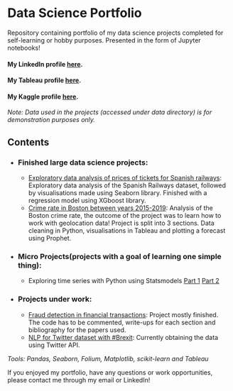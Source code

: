 # Data Science Portfolio
Repository containing portfolio of my data science projects completed for self-learning or hobby purposes. Presented in the form of Jupyter notebooks!

#### My LinkedIn profile [here](https://www.linkedin.com/in/jan-adamiak-313b85135/).
#### My Tableau profile [here](https://public.tableau.com/profile/jan.adamiak#!/).
#### My Kaggle profile [here](https://www.kaggle.com/janadamiak).

_Note: Data used in the projects (accessed under data directory) is for demonstration purposes only._

## Contents

* ### Finished large data science projects:
	* [Exploratory data analysis of prices of tickets for Spanish railways](https://github.com/JanAdamiak/data_science_portfolio/blob/master/Spanish_Railways/Train_tickets_EDA.ipynb): Exploratory data analysis of the Spanish Railways dataset, followed by visualisations made using Seaborn library. Finished with a regression model using XGboost library.
	* [Crime rate in Boston between years 2015-2019](https://github.com/JanAdamiak/Crimes_in_Boston/blob/master/Fast_cleanup.ipynb): Analysis of the Boston crime rate, the outcome of the project was to learn how to work with geolocation data! Project is split into 3 sections. Data cleaning in Python, visualisations in Tableau and plotting a forecast using Prophet.


* ### Micro Projects(projects with a goal of learning one simple thing): 
	* Exploring time series with Python using Statsmodels [Part 1](https://github.com/JanAdamiak/data_science_portfolio/blob/master/MiniProjects/TimeSeriesExercises1.ipynb) [Part 2](https://github.com/JanAdamiak/data_science_portfolio/blob/master/MiniProjects/TimeSeriesExercises2.ipynb)

	
* ### Projects under work:
	* [Fraud detection in financial transactions](https://github.com/JanAdamiak/data_science_portfolio/tree/master/Kaggle): Project mostly finished. The code has to be commented, write-ups for each section and bibliography for the papers used. 
	* [NLP for Twitter dataset with #Brexit](https://github.com/JanAdamiak/data_science_portfolio/tree/master/Twitter): Currently obtaining the data using Twitter API.






_Tools: Pandas, Seaborn, Folium, Matplotlib, scikit-learn and Tableau_

If you enjoyed my portfolio, have any questions or work opportunities, please contact me through my email or LinkedIn!

